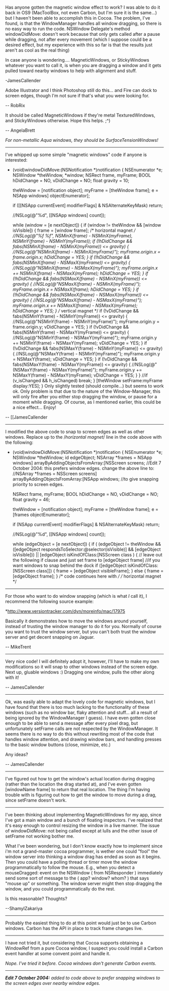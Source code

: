 Has anyone gotten the magnetic window effect to work?  I was able to do it back in OS9 (MacToolBox, not even Carbon, but I'm sure it is the same...) but I haven't been able to accomplish this in Cocoa.  The problem, I've found, is that the WindowManager handles all window dragging, so there is no easy way to run the code.  NSWindow Delegate's method windowDidMove: doesn't work because that only gets called after a pause while dragging, not after every movement (which I suppose could be a desired effect, but my experience with this so far is that the results just aren't as cool as the real thing)

In case anyone is wondering.... MagneticWindows, or StickyWindows whatever you want to call it, is when you are dragging a window and it gets pulled toward nearby windows to help with alignment and stuff.

-JamesCallender

Adobe Illustrator and I think Photoshop still do this... and Fire can dock to screen edges, though I'm not sure if that's what you were looking for.

-- RobRix

It should be called MagneticWindows if they're metal TexturedWindows, and StickyWindows otherwise. Hope this helps. ;^)

-- AngelaBrett

*For non-metallic Aqua windows, they should be SurfaceTensionWindows!*

----
I've whipped up some simple "magnetic windows" code if anyone is interested:
 - (void)windowDidMove:(NSNotification *)notification
 {
 	NSEnumerator *e;
 	NSWindow *theWindow, *window;
 	NSRect frame, myFrame;
 	BOOL hDidChange = NO, vDidChange = NO;
 	float gravity = 10;
 	
 	theWindow = [notification object];
 	myFrame = [theWindow frame];
 	e = NSApp windows] objectEnumerator];
 	
 	if ([[NSApp currentEvent] modifierFlags] & NSAlternateKeyMask) return;
 	
 	//NSLog(@"%d", [[NSApp windows] count]);
 	
 	while (window = [e nextObject])
 	{
 		if (window != theWindow && [window isVisible])
 		{
 			frame = [window frame];
 			/* horizontal magnet */
 			//NSLog(@"%f %f", NSMinX(frame) - NSMinX(myFrame), NSMinY(frame) - NSMinY(myFrame));
 			if (!hDidChange && fabs(NSMinX(frame) - NSMinX(myFrame)) <= gravity)
 			{
 				//NSLog(@"NSMinX(frame) - NSMinX(myFrame)");
 				myFrame.origin.x = frame.origin.x;
 				hDidChange = YES;
 			}
 			if (!hDidChange && fabs(NSMinX(frame) - NSMaxX(myFrame)) <= gravity)
 			{
 				//NSLog(@"NSMinX(frame) - NSMaxX(myFrame)");
 				myFrame.origin.x += NSMinX(frame) - NSMaxX(myFrame);
 				hDidChange = YES;
 			}
 			if (!hDidChange && fabs(NSMaxX(frame) - NSMinX(myFrame)) <= gravity)
 			{
 				//NSLog(@"NSMaxX(frame) - NSMinX(myFrame)");
 				myFrame.origin.x = NSMaxX(frame);
 				hDidChange = YES;
 			}
 			if (!hDidChange && fabs(NSMaxX(frame) - NSMaxX(myFrame)) <= gravity)
 			{
 				//NSLog(@"NSMaxX(frame) - NSMaxX(myFrame)");
 				myFrame.origin.x += NSMaxX(frame) - NSMaxX(myFrame);
 				hDidChange = YES;
 			}
 			/* vertical magnet */
 			if (!vDidChange && fabs(NSMinY(frame) - NSMinY(myFrame)) <= gravity)
 			{
 				//NSLog(@"NSMinY(frame) - NSMinY(myFrame)");
 				myFrame.origin.y = frame.origin.y;
 				vDidChange = YES;
 			}
 			if (!vDidChange && fabs(NSMinY(frame) - NSMaxY(myFrame)) <= gravity)
 			{
 				//NSLog(@"NSMinY(frame) - NSMaxY(myFrame)");
 				myFrame.origin.y += NSMinY(frame) - NSMaxY(myFrame);
 				vDidChange = YES;
 			}
 			if (!vDidChange && fabs(NSMaxY(frame) - NSMinY(myFrame)) <= gravity)
 			{
 				//NSLog(@"NSMaxY(frame) - NSMinY(myFrame)");
 				myFrame.origin.y = NSMaxY(frame);
 				vDidChange = YES;
 			}
 			if (!vDidChange && fabs(NSMaxY(frame) - NSMaxY(myFrame)) <= gravity)
 			{
 				//NSLog(@"(NSMaxY(frame) - NSMaxY(myFrame)");
 				myFrame.origin.y += NSMaxY(frame) - NSMaxY(myFrame);
 				vDidChange = YES;
 			}
 		}
 		//if (v_isChanged && h_isChanged) break;
 	}
 	[theWindow setFrame:myFrame display:YES];
 }
Only slightly tested (should compile...) but seems to work ok.  Only problem is that due to the nature of the Window-Manager, this will only fire after you either stop dragging the window, or pause for a moment while dragging.  Of course, as I mentioned earlier, this could be a nice effect...  Enjoy!

-- [[JamesCallender

----

I modified the above code to snap to screen edges as well as other windows. Replace up to the     /*horizontal magnet*/ line in the code above with the following:


 - (void)windowDidMove:(NSNotification *)notification
 {
     NSEnumerator *e;
     NSWindow *theWindow;
     id edgeObject;
     NSArray *frames = NSApp windows] arrayByAddingObjectsFromArray:[NSScreen screens;
     //Edit 7 October 2004: this prefers window edges. change the above line to:
     //NSArray *frames = NSScreen screens] arrayByAddingObjectsFromArray:[NSApp windows;
     //to give snapping priority to screen edges.
 
     
     NSRect frame, myFrame;
     BOOL hDidChange = NO, vDidChange = NO;
     float gravity = 46;
     
     theWindow = [notification object];
     myFrame = [theWindow frame];
     e = [frames objectEnumerator];
     
     if (NSApp currentEvent] modifierFlags] & NSAlternateKeyMask) return;
     
     //NSLog(@"%d", [[NSApp windows] count]);
     
     while (edgeObject = [e nextObject])
     {
 	if ( (edgeObject != theWindow 
 	    && ([edgeObject respondsToSelector:@selector(isVisible)] && [edgeObject isVisible]))
 	    || [edgeObject isKindOfClass:[NSScreen class )
 	{
 	    // leave out the following if clause and just set frame to [edgeObject frame] 
 	    //if you want windows to snap behind the dock
 	    if ([edgeObject isKindOfClass:[NSScreen class]])
 	    {
 		frame = [edgeObject visibleFrame];
 	    }
 	    else
 	    {
 		frame = [edgeObject frame];
 	    }
 			/* code continues here with */ /* horizontal magnet */
 

----

For those who want to do window snapping (which is what *I* call it), I recommend the following source example:


*http://www.versiontracker.com/dyn/moreinfo/mac/17975



Basically it demonstrates how to move the windows around yourself, instead of trusting the window manager to do it for you. Normally of course you want to trust the window server, but you can't both trust the window server and get decent snapping on Jaguar.

-- MikeTrent

----

Very nice code!  I will definitely adopt it, however, I'll have to make my own modifications so it will snap to other windows instead of the screen edge.  Next up, gluable windows :)  Dragging one window, pulls the other along with it! 

-- JamesCallender

----

Ok, was easily able to adapt the lovely code for magnetic windows, but I have found that there is too much lacking to the functionality of these windows (such as no window bar, flaky attention and stuff... all a result of being ignored by the WindowManager I guess).  I have even gotten close enough to be able to send a message after every pixel drag, but unfortunately setFrame calls are not respected by the WindowManager.  It seems there is no way to do this without rewriting most of the code that handles window attention, and drawing window bars, and handling presses to the basic window buttons (close, minimize, etc.)

Any ideas?

-- JamesCallender

----
I've figured out how to get the window's actual location during dragging (rather than the location the drag started at), and I've even gotten [windowName frame] to return that real location. The thing I'm having trouble with is figuring out how to get the window to move during a drag, since setFrame doesn't work.

----

I've been thinking about implementing MagneticWindows for my app, since I've got a main window and a bunch of floating inspectors. I've realized that it's easy enough to control resizing the window in a live manner. The issue of      windowDidMove:  not being called except at lulls and the other issue of      setFrame  not working bother me.

What I've been wondering, but I don't know exactly how to implement since i'm not a grand-master cocoa programmer, is wether one could "fool" the window server into thinking a window drag has ended as soon as it begins. Then you could have a polling thread or timer move the window programmatically to follow the mouse. E.g., when you detect a     mouseDragged:  event on the NSWindow ( from NSResponder ) immediately send some sort of message to the  ( app? window? whom? ) that says "mouse up" or something. The window server might then stop dragging the window, and you could programmatically do the rest.

Is this reasonable? Thoughts?

--ShamylZakariya

----

Probably the easiest thing to do at this point would just be to use Carbon windows. Carbon has the API in place to track frame changes live.

----

I have not tried it, but considering that Cocoa supports obtaining a WindowRef from a pure Cocoa window, I suspect you could install a Carbon event handler at some convent point and handle it.

*Nope. I've tried it before. Cocoa windows don't generate Carbon events.*

----

***Edit 7 October 2004:** added to code above to prefer snapping windows to the screen edges over nearby window edges.*
